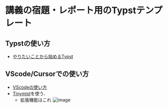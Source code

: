 # 講義の宿題・レポート用のTypstテンプレート

## Typstの使い方
- [やりたいことから始めるTypst](https://qiita.com/tomoyatajika/items/649884befe95c5f1dcea)


## VScode/Cursorでの使い方
- [VScodeの使い方](https://skillhub.jp/blogs/235)
- [Tinymist](https://github.com/Myriad-Dreamin/tinymist)を使う．
  - 拡張機能はこれ
     ![image](https://github.com/user-attachments/assets/a8212171-7e6a-4e25-9130-d534b076885d)
 
